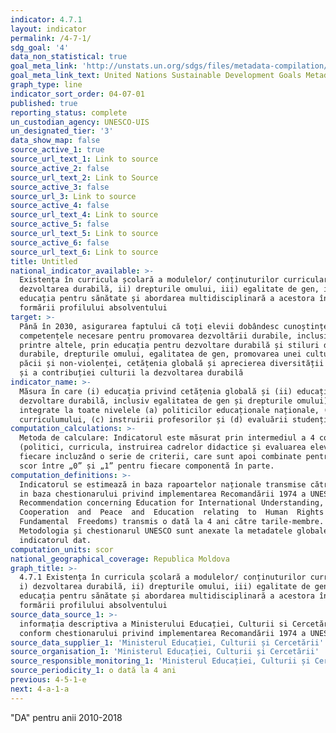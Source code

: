 ```yaml
---
indicator: 4.7.1
layout: indicator
permalink: /4-7-1/
sdg_goal: '4'
data_non_statistical: true
goal_meta_link: 'http://unstats.un.org/sdgs/files/metadata-compilation/Metadata-Goal-4.pdf'
goal_meta_link_text: United Nations Sustainable Development Goals Metadata (pdf 210kB)
graph_type: line
indicator_sort_order: 04-07-01
published: true
reporting_status: complete
un_custodian_agency: UNESCO-UIS
un_designated_tier: '3'
data_show_map: false
source_active_1: true
source_url_text_1: Link to source
source_active_2: false
source_url_text_2: Link to Source
source_active_3: false
source_url_3: Link to source
source_active_4: false
source_url_text_4: Link to source
source_active_5: false
source_url_text_5: Link to source
source_active_6: false
source_url_text_6: Link to source
title: Untitled
national_indicator_available: >-
  Existența în curricula școlară a modulelor/ conținuturilor curriculare: i)
  dezvoltarea durabilă, ii) drepturile omului, iii) egalitate de gen, iv)
  educația pentru sănătate și abordarea multidisciplinară a acestora în vederea
  formării profilului absolventului
target: >-
  Până în 2030, asigurarea faptului că toți elevii dobândesc cunoștințele și
  competențele necesare pentru promovarea dezvoltării durabile, inclusiv,
  printre altele, prin educația pentru dezvoltare durabilă și stiluri de viață
  durabile, drepturile omului, egalitatea de gen, promovarea unei culturi a
  păcii și non-violenței, cetățenia globală și aprecierea diversității culturale
  și a contribuției culturii la dezvoltarea durabilă
indicator_name: >-
  Măsura în care (i) educația privind cetățenia globală și (ii) educația pentru
  dezvoltare durabilă, inclusiv egalitatea de gen și drepturile omului) sunt
  integrate la toate nivelele (a) politicilor educaționale naționale, (b)
  curriculumului, (c) instruirii profesorilor și (d) evaluării studenților
computation_calculations: >-
  Metoda de calculare: Indicatorul este măsurat prin intermediul a 4 componente
  (politici, curricula, instruirea cadrelor didactice și evaluarea elevilor),
  fiecare incluzând o serie de criterii, care sunt apoi combinate pentru a da un
  scor între „0” și „1” pentru fiecare componentă în parte.
computation_definitions: >-
  Indicatorul se estimează in baza rapoartelor naționale transmise către UNESCO
  in baza chestionarului privind implementarea Recomandării 1974 a UNESCO (1974
  Recommendation concerning Education for International Understanding, 
  Cooperation  and  Peace  and  Education  relating  to  Human  Rights  and 
  Fundamental  Freedoms) transmis o dată la 4 ani către tarile-membre.
  Metodologia și chestionarul UNESCO sunt anexate la metadatele globale pentru
  indicatorul dat.
computation_units: scor
national_geographical_coverage: Republica Moldova
graph_title: >-
  4.7.1 Existența în curricula școlară a modulelor/ conținuturilor curriculare:
  i) dezvoltarea durabilă, ii) drepturile omului, iii) egalitate de gen, iv)
  educația pentru sănătate și abordarea multidisciplinară a acestora în vederea
  formării profilului absolventului
source_data_source_1: >-
  informația descriptiva a Ministerului Educației, Culturii si Cercetării,
  conform chestionarului privind implementarea Recomandării 1974 a UNESCO (1974)
source_data_supplier_1: 'Ministerul Educației, Culturii și Cercetării'
source_organisation_1: 'Ministerul Educației, Culturii și Cercetării'
source_responsible_monitoring_1: 'Ministerul Educației, Culturii și Cercetării'
source_periodicity_1: o dată la 4 ani
previous: 4-5-1-e
next: 4-a-1-a
---
```

"DA" pentru anii 2010-2018